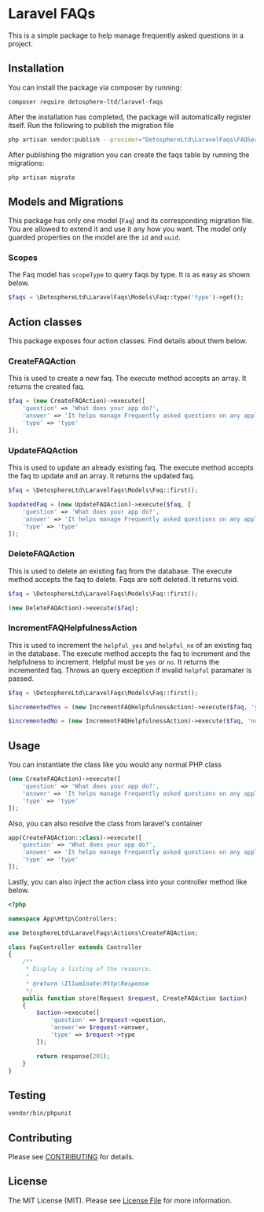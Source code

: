 # Laravel FAQs

This is a simple package to help manage frequently asked questions in a project.

## Installation

You can install the package via composer by running:

```bash
composer require detosphere-ltd/laravel-faqs
```

After the installation has completed, the package will automatically register itself.
Run the following to publish the migration file

```bash
php artisan vendor:publish --provider="DetosphereLtd\LaravelFaqs\FAQServiceProvider"
```

After publishing the migration you can create the faqs table by running the migrations:

```bash
php artisan migrate
```

## Models and Migrations

This package has only one model (`Faq`) and its corresponding migration file. You are allowed to extend it and use it any how you want. The model only guarded properties on the model are the `id` and `uuid`.

### Scopes

The Faq model has `scopeType` to query faqs by type. It is as easy as shown below.

```php
$faqs = \DetosphereLtd\LaravelFaqs\Models\Faq::type('type')->get();
```

## Action classes

This package exposes four action classes. Find details about them below.

### CreateFAQAction

This is used to create a new faq. The execute method accepts an array. It returns the created faq.

```php
$faq = (new CreateFAQAction)->execute([
    'question' => 'What does your app do?',
    'answer' => 'It helps manage Frequently asked questions on any application.',
    'type' => 'type'
]);
```

### UpdateFAQAction

This is used to update an already existing faq. The execute method accepts the faq to update and an array. It returns the updated faq.

```php
$faq = \DetosphereLtd\LaravelFaqs\Models\Faq::first();

$updatedFaq = (new UpdateFAQAction)->execute($faq, [
    'question' => 'What does your app do?',
    'answer' => 'It helps manage Frequently asked questions on any application.',
    'type' => 'type'
]);
```

### DeleteFAQAction

This is used to delete an existing faq from the database. The execute method accepts the faq to delete. Faqs are soft deleted. It returns void.

```php
$faq = \DetosphereLtd\LaravelFaqs\Models\Faq::first();

(new DeleteFAQAction)->execute($faq);
```

### IncrementFAQHelpfulnessAction

This is used to increment the `helpful_yes` and `helpful_no` of an existing faq in the database. The execute method accepts the faq to increment and the helpfulness to increment. Helpful must be `yes` or `no`. It returns the incremented faq. Throws an query exception if invalid `helpful` paramater is passed.

```php
$faq = \DetosphereLtd\LaravelFaqs\Models\Faq::first();

$incrementedYes = (new IncrementFAQHelpfulnessAction)->execute($faq, 'yes');

$incrementedNo = (new IncrementFAQHelpfulnessAction)->execute($faq, 'no');
```

## Usage

You can instantiate the class like you would any normal PHP class

```php
(new CreateFAQAction)->execute([
    'question' => 'What does your app do?',
    'answer' => 'It helps manage Frequently asked questions on any application.',
    'type' => 'type'
]);
```

Also, you can also resolve the class from laravel's container

```php
app(CreateFAQAction::class)->execute([
   'question' => 'What does your app do?',
    'answer' => 'It helps manage Frequently asked questions on any application.',
    'type' => 'type'
]);
```

Lastly, you can also inject the action class into your controller method like below.

```php
<?php

namespace App\Http\Controllers;

use DetosphereLtd\LaravelFaqs\Actions\CreateFAQAction;

class FaqController extends Controller
{
    /**
     * Display a listing of the resource.
     *
     * @return \Illuminate\Http\Response
     */
    public function store(Request $request, CreateFAQAction $action)
    {
        $action->execute([
            'question' => $request->question,
            'answer'=> $request->answer,
            'type' => $request->type
        ]);

        return response(201);
    }
}

```

## Testing

```bash
vendor/bin/phpunit
```

## Contributing

Please see [CONTRIBUTING](CONTRIBUTING.md) for details.

## License

The MIT License (MIT). Please see [License File](LICENSE.md) for more information.
